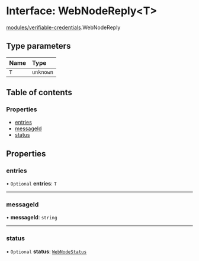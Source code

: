 # Interface: WebNodeReply<T\>

[modules/verifiable-credentials](../modules/modules_verifiable_credentials.md).WebNodeReply

## Type parameters

| Name | Type |
| :------ | :------ |
| `T` | `unknown` |

## Table of contents

### Properties

- [entries](modules_verifiable_credentials.WebNodeReply.md#entries)
- [messageId](modules_verifiable_credentials.WebNodeReply.md#messageid)
- [status](modules_verifiable_credentials.WebNodeReply.md#status)

## Properties

### entries

• `Optional` **entries**: `T`

___

### messageId

• **messageId**: `string`

___

### status

• `Optional` **status**: [`WebNodeStatus`](modules_verifiable_credentials.WebNodeStatus.md)
